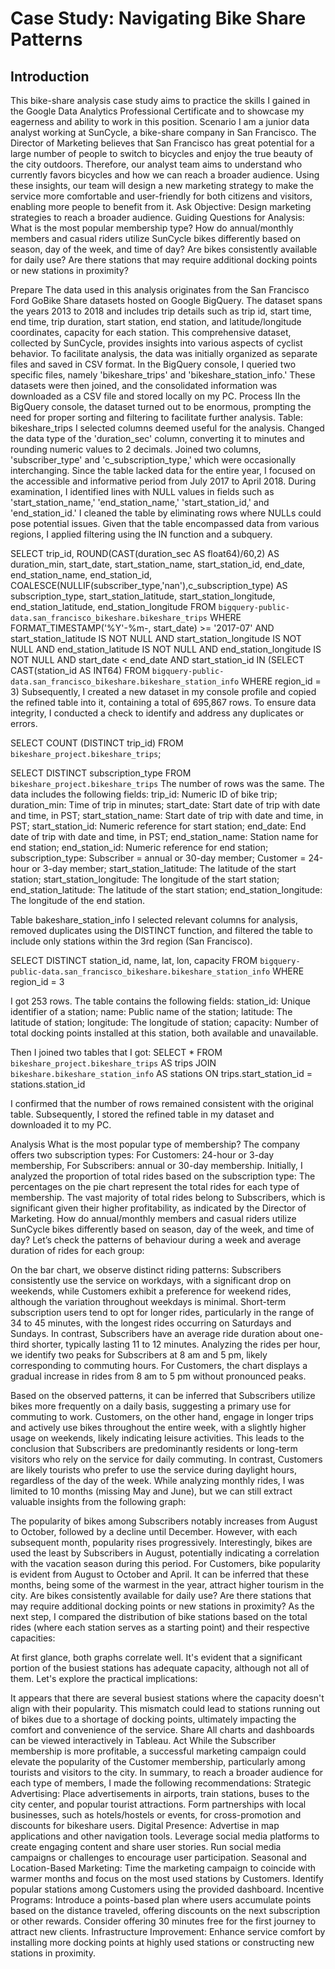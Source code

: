 # Case Study: Navigating Bike Share Patterns


## Introduction


This bike-share analysis case study aims to practice the skills I gained in the Google Data Analytics Professional Certificate and to showcase my eagerness and ability to work in this position.
Scenario
I am a junior data analyst working at SunCycle, a bike-share company in San Francisco. The Director of Marketing believes that San Francisco has great potential for a large number of people to switch to bicycles and enjoy the true beauty of the city outdoors. Therefore, our analyst team aims to understand who currently favors bicycles and how we can reach a broader audience. Using these insights, our team will design a new marketing strategy to make the service more comfortable and user-friendly for both citizens and visitors, enabling more people to benefit from it.
Ask
Objective: Design marketing strategies to reach a broader audience.
Guiding Questions for Analysis:
What is the most popular membership type?
How do annual/monthly members and casual riders utilize SunCycle bikes differently based on season, day of the week, and time of day?
Are bikes consistently available for daily use? Are there stations that may require additional docking points or new stations in proximity?

Prepare 
The data used in this analysis originates from the San Francisco Ford GoBike Share datasets hosted on Google BigQuery. The dataset spans the years 2013 to 2018 and includes trip details such as trip id, start time, end time, trip duration, start station, end station, and latitude/longitude coordinates, capacity for each station. This comprehensive dataset, collected by SunCycle, provides insights into various aspects of cyclist behavior.
To facilitate analysis, the data was initially organized as separate files and saved in CSV format. In the BigQuery console, I queried two specific files, namely 'bikeshare_trips' and 'bikeshare_station_info.' These datasets were then joined, and the consolidated information was downloaded as a CSV file and stored locally on my PC.
Process 
IIn the BigQuery console, the dataset turned out to be enormous, prompting the need for proper sorting and filtering to facilitate further analysis.
Table: bikeshare_trips
I selected columns deemed useful for the analysis.
Changed the data type of the 'duration_sec' column, converting it to minutes and rounding numeric values to 2 decimals.
Joined two columns, 'subscriber_type' and 'c_subscription_type,' which were occasionally interchanging.
Since the table lacked data for the entire year, I focused on the accessible and informative period from July 2017 to April 2018.
During examination, I identified lines with NULL values in fields such as 'start_station_name,' 'end_station_name,' 'start_station_id,' and 'end_station_id.' I cleaned the table by eliminating rows where NULLs could pose potential issues.
Given that the table encompassed data from various regions, I applied filtering using the IN function and a subquery.

SELECT 
trip_id,
ROUND(CAST(duration_sec AS float64)/60,2) AS duration_min,
start_date,
start_station_name,
start_station_id,
end_date,
end_station_name,
end_station_id,
COALESCE(NULLIF(subscriber_type,'nan'),c_subscription_type) AS subscription_type,
start_station_latitude,
start_station_longitude,
end_station_latitude,
end_station_longitude
FROM `bigquery-public-data.san_francisco_bikeshare.bikeshare_trips`
WHERE
FORMAT_TIMESTAMP('%Y'-%m-, start_date) >= '2017-07' AND
start_station_latitude IS NOT NULL AND
start_station_longitude IS NOT NULL AND
end_station_latitude IS NOT NULL AND
end_station_longitude IS NOT NULL AND
start_date < end_date AND
start_station_id IN (SELECT CAST(station_id AS INT64)
FROM `bigquery-public-data.san_francisco_bikeshare.bikeshare_station_info`
WHERE region_id = 3)
Subsequently, I created a new dataset in my console profile and copied the refined table into it, containing a total of 695,867 rows. To ensure data integrity, I conducted a check to identify and address any duplicates or errors.


SELECT COUNT (DISTINCT trip_id)
FROM `bikeshare_project.bikeshare_trips`;


SELECT DISTINCT subscription_type
FROM `bikeshare_project.bikeshare_trips`
The number of rows was the same.
The data includes the following fields:
trip_id: Numeric ID of bike trip;
duration_min: Time of trip in minutes;
start_date: Start date of trip with date and time, in PST;
start_station_name:  Start date of trip with date and time, in PST;
start_station_id:  Numeric reference for start station;
end_date: End date of trip with date and time, in PST;
end_station_name: Station name for end station;
end_station_id: Numeric reference for end station;  
subscription_type: Subscriber = annual or 30-day member; Customer = 24-hour or 3-day member; 
start_station_latitude: The latitude of the start station; 
start_station_longitude: The longitude of the start station;  
end_station_latitude: The latitude of the start station;
end_station_longitude: The longitude of the end station.

Table bakeshare_station_info
I selected relevant columns for analysis, removed duplicates using the DISTINCT function, and filtered the table to include only stations within the 3rd region (San Francisco).

SELECT 
DISTINCT station_id,
name,
lat,
lon,
capacity
FROM `bigquery-public-data.san_francisco_bikeshare.bikeshare_station_info`
WHERE region_id = 3

I got 253 rows. 
The table contains the following fields:
station_id: Unique identifier of a station;
name: Public name of the station;
latitude: The latitude of station; 
longitude: The longitude of station;
capacity: Number of total docking points installed at this station, both available and unavailable.


Then I joined two tables that I got:
SELECT *
FROM `bikeshare_project.bikeshare_trips` AS trips
JOIN `bikeshare.bikeshare_station_info` AS stations
ON trips.start_station_id = stations.station_id

I confirmed that the number of rows remained consistent with the original table. Subsequently, I stored the refined table in my dataset and downloaded it to my PC.

Analysis
What is the most popular type of membership?
The company offers two subscription types:
For Customers: 24-hour or 3-day membership,
For Subscribers: annual or 30-day membership.
Initially, I analyzed the proportion of total rides based on the subscription type:
The percentages on the pie chart represent the total rides for each type of membership. The vast majority of total rides belong to Subscribers, which is significant given their higher profitability, as indicated by the Director of Marketing.
How do annual/monthly members and casual riders utilize SunCycle bikes differently based on season, day of the week, and time of day?
Let’s check the patterns of behaviour during a week and average duration of rides for each group:

On the bar chart, we observe distinct riding patterns: Subscribers consistently use the service on workdays, with a significant drop on weekends, while Customers exhibit a preference for weekend rides, although the variation throughout weekdays is minimal.
Short-term subscription users tend to opt for longer rides, particularly in the range of 34 to 45 minutes, with the longest rides occurring on Saturdays and Sundays. In contrast, Subscribers have an average ride duration about one-third shorter, typically lasting 11 to 12 minutes.
Analyzing the rides per hour, we identify two peaks for Subscribers at 8 am and 5 pm, likely corresponding to commuting hours. For Customers, the chart displays a gradual increase in rides from 8 am to 5 pm without pronounced peaks.

Based on the observed patterns, it can be inferred that Subscribers utilize bikes more frequently on a daily basis, suggesting a primary use for commuting to work. Customers, on the other hand, engage in longer trips and actively use bikes throughout the entire week, with a slightly higher usage on weekends, likely indicating leisure activities.
This leads to the conclusion that Subscribers are predominantly residents or long-term visitors who rely on the service for daily commuting. In contrast, Customers are likely tourists who prefer to use the service during daylight hours, regardless of the day of the week.
While analyzing monthly rides, I was limited to 10 months (missing May and June), but we can still extract valuable insights from the following graph:

The popularity of bikes among Subscribers notably increases from August to October, followed by a decline until December. However, with each subsequent month, popularity rises progressively. Interestingly, bikes are used the least by Subscribers in August, potentially indicating a correlation with the vacation season during this period.
For Customers, bike popularity is evident from August to October and April. It can be inferred that these months, being some of the warmest in the year, attract higher tourism in the city.
Are bikes consistently available for daily use? Are there stations that may require additional docking points or new stations in proximity?
As the next step, I compared the distribution of bike stations based on the total rides (where each station serves as a starting point) and their respective capacities:

At first glance, both graphs correlate well. It's evident that a significant portion of the busiest stations has adequate capacity, although not all of them. Let's explore the practical implications:

It appears that there are several busiest stations where the capacity doesn't align with their popularity. This mismatch could lead to stations running out of bikes due to a shortage of docking points, ultimately impacting the comfort and convenience of the service.
Share
All charts and dashboards can be viewed interactively in Tableau.
Act
While the Subscriber membership is more profitable, a successful marketing campaign could elevate the popularity of the Customer membership, particularly among tourists and visitors to the city. In summary, to reach a broader audience for each type of members, I made the following recommendations:
Strategic Advertising:
Place advertisements in airports, train stations, buses to the city center, and popular tourist attractions.
Form partnerships with local businesses, such as hotels/hostels or events, for cross-promotion and discounts for bikeshare users.
Digital Presence:
Advertise in map applications and other navigation tools.
Leverage social media platforms to create engaging content and share user stories.
Run social media campaigns or challenges to encourage user participation.
Seasonal and Location-Based Marketing:
Time the marketing campaign to coincide with warmer months and focus on the most used stations by Customers.
Identify popular stations among Customers using the provided dashboard.
Incentive Programs:
Introduce a points-based plan where users accumulate points based on the distance traveled, offering discounts on the next subscription or other rewards.
Consider offering 30 minutes free for the first journey to attract new clients.
Infrastructure Improvement:
Enhance service comfort by installing more docking points at highly used stations or constructing new stations in proximity.






















